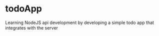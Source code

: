 # todoApp
Learning NodeJS api development by developing a simple todo app that integrates with the server
